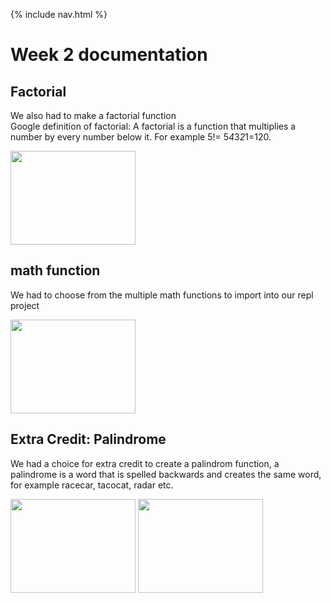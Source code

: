 {% include nav.html %} 

# Week 2 documentation

## Factorial
We also had to make a factorial function  
Google definition of factorial: A factorial is a function that multiplies a number by every number below it. For example 5!= 5*4*3*2*1=120.

<img src="https://user-images.githubusercontent.com/89225478/161346763-ce2642c4-5837-46ee-af6e-cd3cf9641b67.png" width="200" height="150">

## math function 
We had to choose from the multiple math functions to import into our repl project

<img src="https://user-images.githubusercontent.com/89225478/161347987-eee305ea-683d-40ca-8708-d25b5dab4bab.png" width="200" height="150">

## Extra Credit: Palindrome
We had a choice for extra credit to create a palindrom function, a palindrome is a word that is spelled backwards and creates the same word, for example racecar, tacocat, radar etc.

<img src="https://user-images.githubusercontent.com/89225478/161366311-cef51a34-f8a8-4c6d-b262-c7027c111c52.png" width="200" height="150">
<img src="https://user-images.githubusercontent.com/89225478/161366333-11e032ef-f1a9-46c7-a7b1-6a6ca560b974.png" width="200" height="150">
